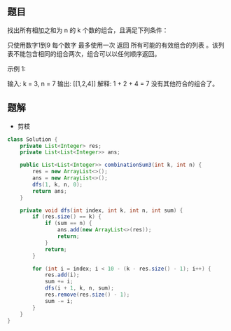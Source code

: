 ## 题目
找出所有相加之和为 n 的 k 个数的组合，且满足下列条件：

只使用数字1到9
每个数字 最多使用一次
返回 所有可能的有效组合的列表 。该列表不能包含相同的组合两次，组合可以以任何顺序返回。



示例 1:

输入: k = 3, n = 7
输出: [[1,2,4]]
解释:
1 + 2 + 4 = 7
没有其他符合的组合了。

## 题解

+ 剪枝

```java
class Solution {
    private List<Integer> res;
    private List<List<Integer>> ans;

    public List<List<Integer>> combinationSum3(int k, int n) {
        res = new ArrayList<>();
        ans = new ArrayList<>();
        dfs(1, k, n, 0);
        return ans;
    }

    private void dfs(int index, int k, int n, int sum) {
        if (res.size() == k) {
            if (sum == n) {
                ans.add(new ArrayList<>(res));
                return;
            }
            return;
        }

        for (int i = index; i < 10 - (k - res.size() - 1); i++) {
            res.add(i);
            sum += i;
            dfs(i + 1, k, n, sum);
            res.remove(res.size() - 1);
            sum -= i;
        }
    }
}
```